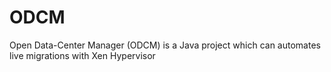 ODCM
====

Open Data-Center Manager (ODCM) is a Java project which can automates live migrations with Xen Hypervisor
